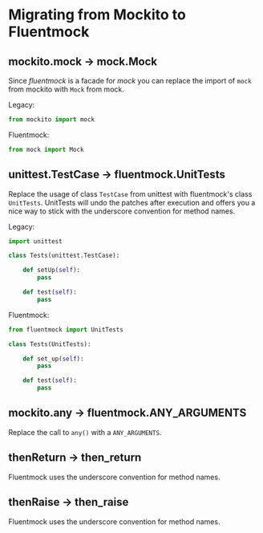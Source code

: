 # Migrating from Mockito to Fluentmock

## mockito.mock -> mock.Mock

Since _fluentmock_ is a facade for _mock_ you can replace the import of `mock` from mockito with `Mock` from mock.

Legacy:
```python
from mockito import mock
```

Fluentmock:
```python
from mock import Mock
```

## unittest.TestCase -> fluentmock.UnitTests

Replace the usage of class `TestCase` from unittest with fluentmock's class `UnitTests`.
UnitTests will undo the patches after execution and offers you a nice way to stick with the underscore convention for
method names.

Legacy:
```python
import unittest

class Tests(unittest.TestCase):

    def setUp(self):
        pass

    def test(self):
        pass
```

Fluentmock:
```python
from fluentmock import UnitTests

class Tests(UnitTests):

    def set_up(self):
        pass

    def test(self):
        pass
```

## mockito.any -> fluentmock.ANY_ARGUMENTS

Replace the call to `any()` with a `ANY_ARGUMENTS`.

## thenReturn -> then_return

Fluentmock uses the underscore convention for method names.

## thenRaise -> then_raise

Fluentmock uses the underscore convention for method names.
